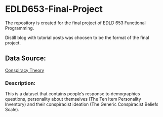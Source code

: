 # EDLD653-Final-Project

The repository is created for the final project of EDLD 653 Functional Programming. 

Distill blog with tutorial posts was choosen to be the format of the final project.

## Data Source: 

[Conspiracy Theory](https://www.kaggle.com/lucasgreenwell/generic-conspiracist-beliefs-scale-responses)

### Description: 

This is a dataset that contains people’s response to demographics questions, personality about themselves (The Ten Item Personality Inventory) and their conspiracist ideation (The Generic Conspiracist Beliefs Scale).

